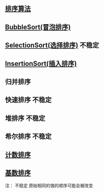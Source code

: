 ## [排序算法](https://zh.wikipedia.org/wiki/%E6%8E%92%E5%BA%8F%E7%AE%97%E6%B3%95)

## [BubbleSort(冒泡排序)](./BubbleSort)

## [SelectionSort(选择排序)](./SelectionSort) 不稳定

## [InsertionSort(插入排序)](./InsertionSort)

<!-- O(n*log(n)) -->

## 归并排序

## 快速排序 不稳定

## 堆排序 不稳定

## 希尔排序 不稳定

<!-- 桶排序思想 -->

## [计数排序](./CountingSort)

## [基数排序](./RadixSort)

注： 不稳定 原始相同的值的顺序可能会被改变
